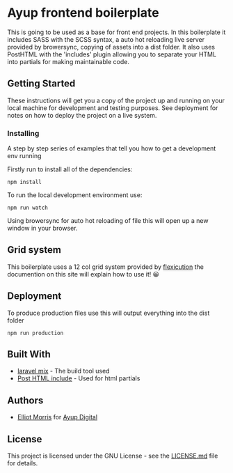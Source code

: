 # Ayup frontend boilerplate

This is going to be used as a base for front end projects. In this boilerplate it includes SASS with the SCSS syntax, a auto hot reloading live server provided by browersync, copying of assets into a dist folder. It also uses PostHTML with the 'includes' plugin allowing you to separate your HTML into partials for making maintainable code.

## Getting Started

These instructions will get you a copy of the project up and running on your local machine for development and testing purposes. See deployment for notes on how to deploy the project on a live system.

### Installing

A step by step series of examples that tell you how to get a development env running

Firstly run to install all of the dependencies:

```
npm install
```

To run the local development environment use:

```
npm run watch
```
Using browersync for auto hot reloading of file this will open up a new window in your browser.


## Grid system

This boilerplate uses a 12 col grid system provided by [flexicution](http://keenanpayne.com/flexicution/) the documention on this site will explain how to use it! 😀

## Deployment

To produce production files use this will output everything into the dist folder

```
npm run production
```

## Built With

- [laravel mix](https://github.com/JeffreyWay/laravel-mix) - The build tool used
- [Post HTML include](https://github.com/posthtml/posthtml-include) - Used for html partials

## Authors

- [Elliot Morris](https://github.com/elliotrpmorris/) for [Ayup Digital](https://ayup.agency/)

## License

This project is licensed under the GNU License - see the [LICENSE.md](LICENSE.md) file for details.
